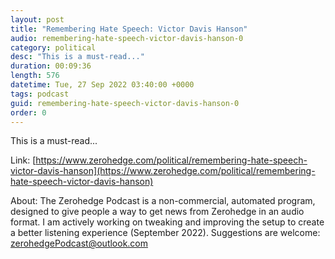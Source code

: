```yaml
---
layout: post
title: "Remembering Hate Speech: Victor Davis Hanson"
audio: remembering-hate-speech-victor-davis-hanson-0
category: political
desc: "This is a must-read..."
duration: 00:09:36
length: 576
datetime: Tue, 27 Sep 2022 03:40:00 +0000
tags: podcast
guid: remembering-hate-speech-victor-davis-hanson-0
order: 0
---
```

This is a must-read...

Link: [https://www.zerohedge.com/political/remembering-hate-speech-victor-davis-hanson](https://www.zerohedge.com/political/remembering-hate-speech-victor-davis-hanson)

About: The Zerohedge Podcast is a non-commercial, automated program, designed to give people a way to get news from Zerohedge in an audio format.  I am actively working on tweaking and improving the setup to create a better listening experience (September 2022).  Suggestions are welcome: [zerohedgePodcast@outlook.com](mailto:zerohedgePodcast@outlook.com)